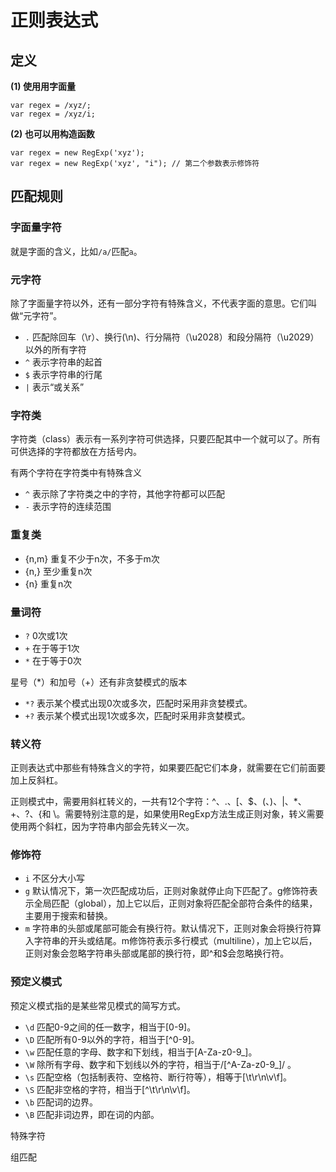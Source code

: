 # 正则表达式

## 定义

**(1) 使用用字面量**

    var regex = /xyz/;
    var regex = /xyz/i;

**(2) 也可以用构造函数**

    var regex = new RegExp('xyz');
    var regex = new RegExp('xyz', "i"); // 第二个参数表示修饰符
    
## 匹配规则

### 字面量字符

就是字面的含义，比如`/a/`匹配`a`。

### 元字符

除了字面量字符以外，还有一部分字符有特殊含义，不代表字面的意思。它们叫做“元字符”。

* `.` 匹配除回车（\r）、换行(\n)、行分隔符（\u2028）和段分隔符（\u2029）以外的所有字符
* `^` 表示字符串的起首
* `$` 表示字符串的行尾
* `|` 表示“或关系”

### 字符类

字符类（class）表示有一系列字符可供选择，只要匹配其中一个就可以了。所有可供选择的字符都放在方括号内。

有两个字符在字符类中有特殊含义

* `^` 表示除了字符类之中的字符，其他字符都可以匹配
* `-` 表示字符的连续范围

### 重复类

* {n,m} 重复不少于n次，不多于m次
* {n,} 至少重复n次
* {n} 重复n次


### 量词符

* `?` 0次或1次
* `+` 在于等于1次
* `*` 在于等于0次

星号（*）和加号（+）还有非贪婪模式的版本

* `*?` 表示某个模式出现0次或多次，匹配时采用非贪婪模式。
* `+?` 表示某个模式出现1次或多次，匹配时采用非贪婪模式。

### 转义符

正则表达式中那些有特殊含义的字符，如果要匹配它们本身，就需要在它们前面要加上反斜杠。

正则模式中，需要用斜杠转义的，一共有12个字符：^、.、[、$、(、)、|、*、+、?、{和 \。需要特别注意的是，如果使用RegExp方法生成正则对象，转义需要使用两个斜杠，因为字符串内部会先转义一次。

### 修饰符

* `i` 不区分大小写
* `g` 默认情况下，第一次匹配成功后，正则对象就停止向下匹配了。g修饰符表示全局匹配（global），加上它以后，正则对象将匹配全部符合条件的结果，主要用于搜索和替换。
* `m` 字符串的头部或尾部可能会有换行符。默认情况下，正则对象会将换行符算入字符串的开头或结尾。m修饰符表示多行模式（multiline），加上它以后，正则对象会忽略字符串头部或尾部的换行符，即^和$会忽略换行符。

### 预定义模式

预定义模式指的是某些常见模式的简写方式。

* `\d` 匹配0-9之间的任一数字，相当于[0-9]。
* `\D` 匹配所有0-9以外的字符，相当于[^0-9]。
* `\w` 匹配任意的字母、数字和下划线，相当于[A-Za-z0-9_]。
* `\W` 除所有字母、数字和下划线以外的字符，相当于/[^A-Za-z0-9_]/ 。
* `\s` 匹配空格（包括制表符、空格符、断行符等），相等于[\t\r\n\v\f]。
* `\S` 匹配非空格的字符，相当于[^\t\r\n\v\f]。
* `\b` 匹配词的边界。
* `\B` 匹配非词边界，即在词的内部。

特殊字符

组匹配